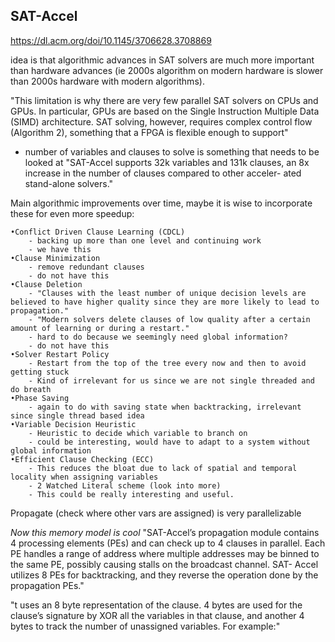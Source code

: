 

## SAT-Accel

https://dl.acm.org/doi/10.1145/3706628.3708869

idea is that algorithmic advances in SAT solvers are much more important than hardware advances (ie 2000s algorithm on modern hardware is slower than 2000s hardware with modern algorithms).

"This limitation is why there are very few parallel SAT
solvers on CPUs and GPUs. In particular, GPUs are based on the
Single Instruction Multiple Data (SIMD) architecture. SAT solving,
however, requires complex control flow (Algorithm 2), something
that a FPGA is flexible enough to support"

- number of variables and clauses to solve is something that needs to be looked at
"SAT-Accel supports 32k variables and 131k clauses, an 8x
increase in the number of clauses compared to other acceler-
ated stand-alone solvers."


Main algorithmic improvements over time, maybe it is wise to incorporate these for even more speedup:
```
•Conflict Driven Clause Learning (CDCL) 
    - backing up more than one level and continuing work
    - we have this
•Clause Minimization 
    - remove redundant clauses
    - do not have this
•Clause Deletion
    - "Clauses with the least number of unique decision levels are believed to have higher quality since they are more likely to lead to propagation."
    - "Modern solvers delete clauses of low quality after a certain amount of learning or during a restart."
    - hard to do because we seemingly need global information?
    - do not have this
•Solver Restart Policy
    - Restart from the top of the tree every now and then to avoid getting stuck
    - Kind of irrelevant for us since we are not single threaded and do breath
•Phase Saving
    - again to do with saving state when backtracking, irrelevant since single thread based idea
•Variable Decision Heuristic
    - Heuristic to decide which variable to branch on
    - could be interesting, would have to adapt to a system without global information
•Efficient Clause Checking (ECC)
    - This reduces the bloat due to lack of spatial and temporal locality when assigning variables
    - 2 Watched Literal scheme (look into more)
    - This could be really interesting and useful.
```

Propagate (check where other vars are assigned) is very parallelizable

_Now this memory model is cool_
"SAT-Accel’s propagation module contains 4 processing elements
(PEs) and can check up to 4 clauses in parallel. Each PE handles
a range of address where multiple addresses may be binned to
the same PE, possibly causing stalls on the broadcast channel. SAT-
Accel utilizes 8 PEs for backtracking, and they reverse the operation
done by the propagation PEs."

"t uses an 8 byte representation of the
clause. 4 bytes are used for the clause’s signature by XOR all the
variables in that clause, and another 4 bytes to track the number of
unassigned variables. For example:"

